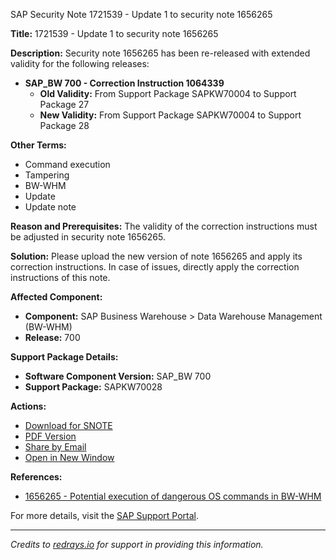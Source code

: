 SAP Security Note 1721539 - Update 1 to security note 1656265

**Title:** 1721539 - Update 1 to security note 1656265

**Description:**
Security note 1656265 has been re-released with extended validity for the following releases:

- **SAP_BW 700 - Correction Instruction 1064339**
  - **Old Validity:** From Support Package SAPKW70004 to Support Package 27
  - **New Validity:** From Support Package SAPKW70004 to Support Package 28

**Other Terms:**
- Command execution
- Tampering
- BW-WHM
- Update
- Update note

**Reason and Prerequisites:**
The validity of the correction instructions must be adjusted in security note 1656265.

**Solution:**
Please upload the new version of note 1656265 and apply its correction instructions. In case of issues, directly apply the correction instructions of this note.

**Affected Component:**
- **Component:** SAP Business Warehouse > Data Warehouse Management (BW-WHM)
- **Release:** 700

**Support Package Details:**
- **Software Component Version:** SAP_BW 700
- **Support Package:** SAPKW70028

**Actions:**
- [Download for SNOTE](https://notesdownloads.sap.com/note/0040000010228832017)
- [PDF Version](https://userapps.support.sap.com/sap/support/sfm/notes/print/0001721539?language=en-US&token=083FE34628D9EB4FB8EA2DAAD2736B25)
- [Share by Email](https://me.sap.com/notes/0001721539)
- [Open in New Window](https://me.sap.com/notes/0001721539)

**References:**
- [1656265 - Potential execution of dangerous OS commands in BW-WHM](https://me.sap.com/notes/1656265)

For more details, visit the [SAP Support Portal](https://me.sap.com/).

---

*Credits to [redrays.io](https://redrays.io) for support in providing this information.*